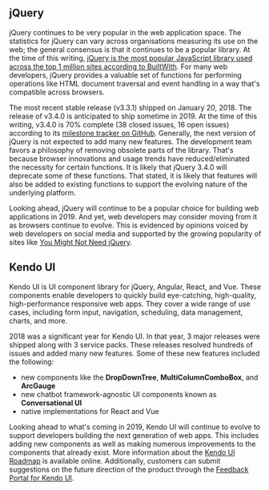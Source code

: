 ## jQuery

jQuery continues to be very popular in the web application space. The statistics for jQuery can vary across organisations measuring its use on the web; the general consensus is that it continues to be a popular library. At the time of this writing, [jQuery is the most popular JavaScript library used across the top 1 million sites according to BuiltWith](https://trends.builtwith.com/javascript). For many web developers, jQuery provides a valuable set of functions for performing operations like HTML document traversal and event handling in a way that's compatible across browsers.

The most recent stable release (v3.3.1) shipped on January 20, 2018. The release of v3.4.0 is anticipated to ship sometime in 2019. At the time of this writing, v3.4.0 is 70% complete (38 closed issues, 16 open issues) according to its [milestone tracker on GitHub](https://github.com/jquery/jquery/milestone/18). Generally, the next version of jQuery is not expected to add many new features. The development team favors a philosophy of removing obsolete parts of the library. That's because browser innovations and usage trends have reduced/eliminated the necessity for certain functions. It is likely that jQuery 3.4.0 will deprecate some of these functions. That stated, it is likely that features will also be added to existing functions to support the evolving nature of the underlying platform.

Looking ahead, jQuery will continue to be a popular choice for building web applications in 2019. And yet, web developers may consider moving from it as browsers continue to evolve. This is evidenced by opinions voiced by web developers on social media and supported by the growing popularity of sites like [You Might Not Need jQuery](http://youmightnotneedjquery.com/).

## Kendo UI

Kendo UI is UI component library for jQuery, Angular, React, and Vue. These components enable developers to quickly build eye-catching, high-quality, high-performance responsive web apps. They cover a wide range of use cases, including form input, navigation, scheduling, data management, charts, and more.

2018 was a significant year for Kendo UI. In that year, 3 major releases were shipped along with 3 service packs. These releases resolved hundreds of issues and added many new features. Some of these new features included the following:

* new components like the **DropDownTree**, **MultiColumnComboBox**, and **ArcGauge**
* new chatbot framework-agnostic UI components known as **Conversational UI**
* native implementations for React and Vue

Looking ahead to what's coming in 2019, Kendo UI will continue to evolve to support developers building the next generation of web apps. This includes adding new components as well as making numerous improvements to the components that already exist. More information about the [Kendo UI Roadmap](https://www.telerik.com/support/whats-new/kendo-ui/roadmap) is available online. Additionally, customers can submit suggestions on the future direction of the product through the [Feedback Portal for Kendo UI](https://feedback.telerik.com/kendo-jquery-ui).
